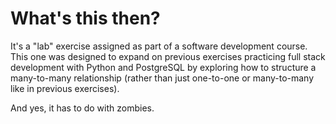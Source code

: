 # What's this then?

It's a "lab" exercise assigned as part of a software development course. This one was designed to expand on previous exercises practicing full stack development with Python and PostgreSQL by exploring how to structure a many-to-many relationship (rather than just one-to-one or many-to-many like in previous exercises).

And yes, it has to do with zombies.

